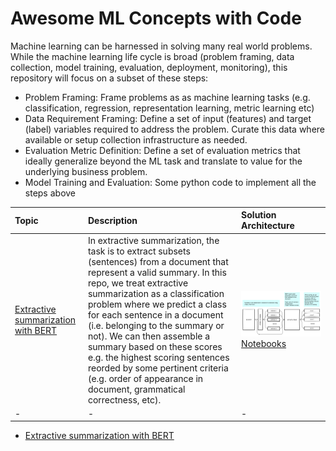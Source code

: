 # Awesome ML Concepts with Code

Machine learning can be harnessed in solving many real world problems.  
While the machine learning life cycle is broad (problem framing, data collection, model training, evaluation, deployment, monitoring), this repository will focus on a subset of these steps:

- Problem Framing: Frame problems as as machine learning tasks (e.g. classification, regression, representation learning, metric learning etc) 
- Data Requirement Framing: Define a set of input (features) and target (label) variables required to address the problem. Curate this data where available or setup collection infrastructure as needed.
- Evaluation Metric Definition: Define a set of evaluation metrics that ideally generalize beyond the ML task and translate to value for the underlying business problem. 
- Model Training and Evaluation: Some python code to implement all the steps above




| Topic      | Description | Solution Architecture    |
| :---        |    :----   |          :--- |
| [Extractive summarization with BERT](/extractivesummarization)     | In extractive summarization, the task is to extract subsets (sentences) from a document that represent a valid summary. In this repo, we treat extractive summarization as a classification problem where we predict a class for each sentence in a document (i.e. belonging to the summary or not). We can then assemble a summary based on these scores e.g. the highest scoring sentences reorded by some pertinent criteria (e.g. order of appearance in document, grammatical correctness, etc).       | ![alt text](/extractivesummarization/images/inference.png) [Notebooks](/extractivesummarization/notebooks)   |
| -   | -        | -      |

- [Extractive summarization with BERT](/extractivesummarization)